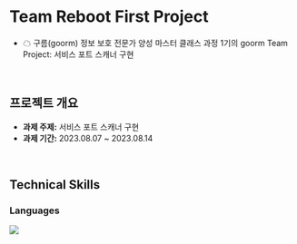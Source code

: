 # Team Reboot First Project
- ☁ 구름(goorm) 정보 보호 전문가 양성 마스터 클래스 과정 1기의 goorm Team Project: 서비스 포트 스캐너 구현

<br>

## 프로젝트 개요

- **과제 주제:** 서비스 포트 스캐너 구현
- **과제 기간:** 2023.08.07 ~ 2023.08.14

<br>

## Technical Skills

### Languages
<img src="https://img.shields.io/badge/Python-3776AB?style=for-the-badge&logo=python&logoColor=white"/> 

